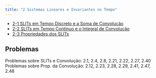 ```yaml
---
title: "2 Sistemas Lineares e Invariantes no Tempo"
---
```


- [2-1 SLITs em Tempo Discreto e a Soma de Convolução](pub/topic/2-1%20SLITs%20em%20Tempo%20Discreto%20e%20a%20Soma%20de%20Convolução.md)
- [2-2 SLITs em Tempo Contínuo e o Integral de Convolução](pub/topic/2-2%20SLITs%20em%20Tempo%20Contínuo%20e%20o%20Integral%20de%20Convolução.md)
- [2-3 Propriedades dos SLITs](pub/topic/2-3%20Propriedades%20dos%20SLITs.md)

## Problemas
Problemas sobre SLITs e Convolução: 2.1, 2.4, 2.8, 2.21, 2.22, 2.27, 2.40
Problemas sobre Prop. da Convolução: 2.12, 2.23, 2.28, 2.29, 2.41, 2.47, 2.48